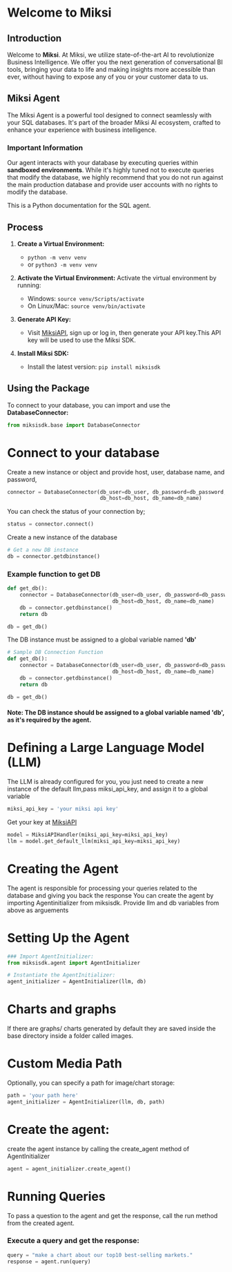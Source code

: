 # Welcome to Miksi

## Introduction
Welcome to **Miksi**. At Miksi, we utilize state-of-the-art AI to revolutionize Business Intelligence. We offer you the next generation of conversational BI tools, bringing your data to life and making insights more accessible than ever, without having to expose any of you or your customer data to us.

## Miksi Agent
The Miksi Agent is a powerful tool designed to connect seamlessly with your SQL databases. It's part of the broader Miksi AI ecosystem, crafted to enhance your experience with business intelligence.

### Important Information
Our agent interacts with your database by executing queries within **sandboxed environments**. While it's highly tuned not to execute queries that modify the database, we highly recommend that you do not run against the main production database and provide user accounts with no rights to modify the database. 

This is a Python documentation for the SQL agent.

## Process
1. **Create a Virtual Environment:**
   - `python -m venv venv`
   - or `python3 -m venv venv`
2. **Activate the Virtual Environment:**
Activate the virtual environment by running:
   - Windows: 
   `source venv/Scripts/activate`
   - On Linux/Mac:
   `source venv/bin/activate`

3. **Generate API Key:**

   - Visit [MiksiAPI](https://miksiapi-miksi.pythonanywhere.com), sign up or log in, then generate your API key.This API key will be used to use the Miksi SDK.

4. **Install Miksi SDK:**
   - Install the latest version: `pip install miksisdk`

## Using the Package
To connect to your database, you can import and use the **DatabaseConnector:**

```python
from miksisdk.base import DatabaseConnector
```

# Connect to your database
Create a new instance or object and provide host, user, database name, and password, 

```python
connector = DatabaseConnector(db_user=db_user, db_password=db_password,
                              db_host=db_host, db_name=db_name)
```
You can check the status of your connection by;

```python
status = connector.connect()
```
Create a new instance of the database
```python
# Get a new DB instance
db = connector.getdbinstance()
```
### Example function to get DB

```python
def get_db():
    connector = DatabaseConnector(db_user=db_user, db_password=db_password,
                                  db_host=db_host, db_name=db_name)
    db = connector.getdbinstance()
    return db

db = get_db() 

```
The DB instance must be assigned to a global variable named **'db'**


```python
# Sample DB Connection Function
def get_db():
    connector = DatabaseConnector(db_user=db_user, db_password=db_password, 
                                  db_host=db_host, db_name=db_name)
    db = connector.getdbinstance()
    return db

db = get_db()

```
#### Note: The DB instance should be assigned to a global variable named 'db', as it's required by the agent.

# Defining a Large Language Model (LLM)
The LLM is already configured for you, you just need to create a new instance of the default llm,pass miksi_api_key, and assign it to a global variable  

```python
miksi_api_key = 'your miksi api key'
 ```
Get your key at [MiksiAPI](https://miksiapi-miksi.pythonanywhere.com)

```python
model = MiksiAPIHandler(miksi_api_key=miksi_api_key)
llm = model.get_default_llm(miksi_api_key=miksi_api_key)
```

# Creating the Agent
The agent is responsible for processing your queries related to the database and giving you back the response
You can create the agent by importing Agentinitializer from miksisdk.
Provide llm and db variables from above as arguements

# Setting Up the Agent

```python
### Import AgentInitializer:
from miksisdk.agent import AgentInitializer

# Instantiate the AgentInitializer:
agent_initializer = AgentInitializer(llm, db)
```

# Charts and graphs

If there are graphs/ charts generated by default they are saved inside the base directory inside a folder called images.

# Custom Media Path

Optionally, you can specify a path for image/chart storage:

```python
path = 'your path here'
agent_initializer = AgentInitializer(llm, db, path)
```


# Create the agent:
create the agent instance by calling the create_agent method of AgentInitializer

```python
agent = agent_initializer.create_agent()
```


# Running Queries
To pass a question  to the agent and get the response, call the run method from the created agent. 


### Execute a query and get the response:
```python
query = "make a chart about our top10 best-selling markets."
response = agent.run(query)
```
